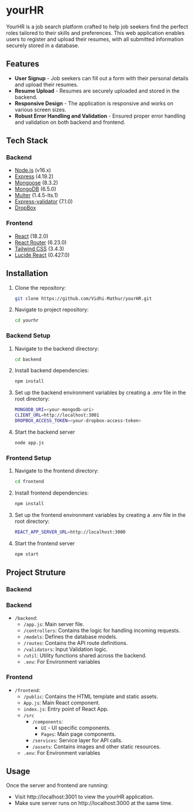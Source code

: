 
# yourHR

YourHR is a job search platform crafted to help job seekers find the perfect roles tailored to their skills and preferences. This web application enables users to register and upload their resumes, with all submitted information securely stored in a database.

## Features

- **User Signup** - Job seekers can fill out a form with their personal details and upload their resumes.
- **Resume Upload** - Resumes are securely uploaded and stored in the backend.
- **Responsive Design** - The application is responsive and works on various screen sizes.
- **Robust Error Handling and Validation** - Ensured proper error handling and validation on both backend and frontend.
## Tech Stack

### Backend

- [Node.js](https://nodejs.org/en) (v16.x)
- [Express](https://expressjs.com/) (4.19.2)
- [Mongoose](https://mongoosejs.com/) (8.3.2)
- [MongoDB](https://www.mongodb.com/) (6.5.0)
- [Multer](https://www.npmjs.com/package/multer) (1.4.5-lts.1)
- [Express-validator](https://express-validator.github.io/docs/) (7.1.0)
- [DropBox](https://www.dropbox.com/home)

### Frontend

- [React](https://reactjs.org/) (18.2.0)
- [React Router](https://reactrouter.com/) (6.23.0)
- [Tailwind CSS](https://tailwindcss.com/) (3.4.3)
- [Lucide React](https://lucide.dev/) (0.427.0)



## Installation


1. Clone the repository:
   ```bash
   git clone https://github.com/Vidhi-Mathur/yourHR.git
    ```
2. Navigate to project repository:
    ```bash
   cd yourhr
    ```
### Backend Setup

1. Navigate to the backend directory: 
    ```bash
   cd backend
    ```
2. Install backend dependencies:
    ```bash
   npm install
    ```
3.  Set up the backend environment variables by creating a .env file in the root directory:
    ```bash
    MONGODB_URI=<your-mongodb-uri>
    CLIENT_URL=http://localhost:3001
    DROPBOX_ACCESS_TOKEN=<your-dropbox-access-token>
    ```
4. Start the backend server
    ```bash
   node app.js
    ```
### Frontend Setup

1. Navigate to the frontend directory:
    ```bash
   cd frontend
    ```
2. Install frontend dependencies: 
   ```bash
   npm install
    ```
3. Set up the frontend environment variables by creating a .env file in the root directory:
    ```bash
    REACT_APP_SERVER_URL=http://localhost:3000
    ```    
4. Start the frontend server
    ```bash
   npm start
    ```

    
## Project Struture

### Backend 

### Backend
- `/backend`:
    - `/app.js`: Main server file.
    - `/controllers`: Contains the logic for handling incoming requests.
    - `/models`: Defines the database models.
    - `/routes`: Contains the API route definitions.
    - `/validators`: Input Validation logic.
    - `/util`: Utility functions shared across the backend.
    - `.env`: For Environment variables

### Frontend
- `/frontend`: 
    - `/public`: Contains the HTML template and static assets.
    - `App.js`: Main React component.
    - `index.js`: Entry point of React App.
    - `/src`
        - `/components`: 
            - `UI` - UI specific components.
            - `Pages`: Main page components.
        - `/services`: Service layer for API calls.
        - `/assets`: Contains images and other static resources.
    - `.env`: For Environment variables
## Usage

Once the server and frontend are running:

- Visit http://localhost:3001 to view the yourHR application.
- Make sure server runs on http://localhost:3000 at the same time.